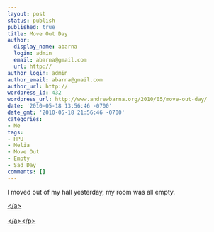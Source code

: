 ```yaml
---
layout: post
status: publish
published: true
title: Move Out Day
author:
  display_name: abarna
  login: admin
  email: abarna@gmail.com
  url: http://
author_login: admin
author_email: abarna@gmail.com
author_url: http://
wordpress_id: 432
wordpress_url: http://www.andrewbarna.org/2010/05/move-out-day/
date: '2010-05-18 13:56:46 -0700'
date_gmt: '2010-05-18 21:56:46 -0700'
categories:
- Me
tags:
- HPU
- Melia
- Move Out
- Empty
- Sad Day
comments: []
---
```

<p>I moved out of my hall yesterday, my room was all empty.</p>
<p><a href="http:&#47;&#47;www.andrewbarna.org&#47;blog&#47;wp-content&#47;uploads&#47;2010&#47;05&#47;l_2048_1536_880D2827-09D2-4D6B-BFCD-D2479158EA1C.jpeg"><img src="http:&#47;&#47;www.andrewbarna.org&#47;blog&#47;wp-content&#47;uploads&#47;2010&#47;05&#47;l_2048_1536_880D2827-09D2-4D6B-BFCD-D2479158EA1C.jpeg" alt="" class="alignnone size-full" &#47;><&#47;a><br &#47;><br &#47;><a href="http:&#47;&#47;www.andrewbarna.org&#47;blog&#47;wp-content&#47;uploads&#47;2010&#47;05&#47;l_2048_1536_7B5AFC8D-E67D-4C56-A09A-63CED48CFAB2.jpeg"><img src="http:&#47;&#47;www.andrewbarna.org&#47;blog&#47;wp-content&#47;uploads&#47;2010&#47;05&#47;l_2048_1536_7B5AFC8D-E67D-4C56-A09A-63CED48CFAB2.jpeg" alt="" class="alignnone size-full" &#47;><&#47;a><&#47;p></p>
